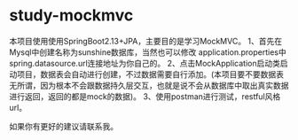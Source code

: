 # study-mockmvc

本项目使用使用SpringBoot2.13+JPA，主要目的是学习MockMVC。
1、首先在Mysql中创建名称为sunshine数据库，当然也可以修改
application.properties中spring.datasource.url连接地址为你自己的。
2、点击MockApplication启动类启动项目，数据表会自动进行创建，不过数据需要自行添加。(本项目要不要数据表无所谓，因为根本不会跟数据持久层交互，也就是说不会从数据库中取出真实数据进行返回，返回的都是mock的数据)。
3、使用postman进行测试，restful风格url。

如果你有更好的建议请联系我。

